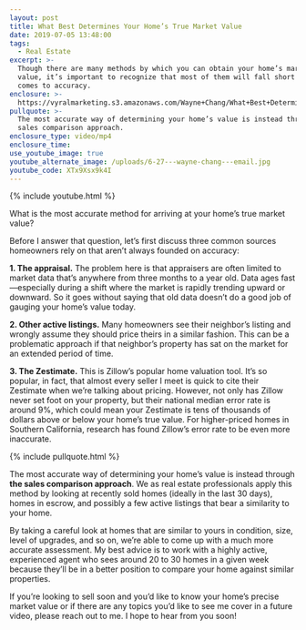 ```yaml
---
layout: post
title: What Best Determines Your Home’s True Market Value
date: 2019-07-05 13:48:00
tags:
  - Real Estate
excerpt: >-
  Though there are many methods by which you can obtain your home’s market
  value, it’s important to recognize that most of them will fall short when it
  comes to accuracy.
enclosure: >-
  https://vyralmarketing.s3.amazonaws.com/Wayne+Chang/What+Best+Determines+Your+Homes+True+Market+Value.mp4
pullquote: >-
  The most accurate way of determining your home’s value is instead through the
  sales comparison approach.
enclosure_type: video/mp4
enclosure_time:
use_youtube_image: true
youtube_alternate_image: /uploads/6-27---wayne-chang---email.jpg
youtube_code: XTx9Xsx9k4I
---
```


{% include youtube.html %}

What is the most accurate method for arriving at your home’s true market value?&nbsp;

Before I answer that question, let’s first discuss three common sources homeowners rely on that aren’t always founded on accuracy:&nbsp;

**1\. The appraisal.** The problem here is that appraisers are often limited to market data that’s anywhere from three months to a year old. Data ages fast—especially during a shift where the market is rapidly trending upward or downward. So it goes without saying that old data doesn’t do a good job of gauging your home’s value today.&nbsp;

**2\. Other active listings.** Many homeowners see their neighbor’s listing and wrongly assume they should price theirs in a similar fashion. This can be a problematic approach if that neighbor’s property has sat on the market for an extended period of time.&nbsp;

**3\. The Zestimate.** This is Zillow’s popular home valuation tool. It’s so popular, in fact, that almost every seller I meet is quick to cite their Zestimate when we’re talking about pricing. However, not only has Zillow never set foot on your property, but their national median error rate is around 9%, which could mean your Zestimate is tens of thousands of dollars above or below your home’s true value. For higher-priced homes in Southern California, research has found Zillow’s error rate to be even more inaccurate.&nbsp;

{% include pullquote.html %}

The most accurate way of determining your home’s value is instead through **the sales comparison approach**. We as real estate professionals apply this method by looking at recently sold homes (ideally in the last 30 days), homes in escrow, and possibly a few active listings that bear a similarity to your home.&nbsp;

By taking a careful look at homes that are similar to yours in condition, size, level of upgrades, and so on, we’re able to come up with a much more accurate assessment. My best advice is to work with a highly active, experienced agent who sees around 20 to 30 homes in a given week because they’ll be in a better position to compare your home against similar properties.&nbsp;

If you’re looking to sell soon and you’d like to know your home’s precise market value or if there are any topics you’d like to see me cover in a future video, please reach out to me. I hope to hear from you soon\!&nbsp;